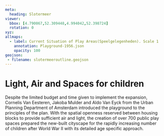 ```yaml
---
meta:
  heading: Slotermeer
viewer:
  bbox: [4.790067,52.309448,4.994042,52.398724]
  rotation: 0
xyz:
allmaps:
  - label: Current Situation of Play Areas(Speelgelegenheden). Scale 1:20,000. Published by Public Works Department and its legal successors, 1956
    annotation: Playground-1956.json
    opacity: 100
geojson:
 - filename: slotermeeroutline.geojson
---
```

# Light, Air and Spaces for children
Despite the limited budget and time given to implement the expansion, Cornelis Van Eesteren, Jakoba Mulder and Aldo Van Eyck from the Urban Planning Department of Amsterdam introduced the playground to the principles of the plan. With the spatial openness reserved between housing blocks to provide sufficient air and light, the creation of over 700 public play spaces prepared the new-built cityscape for the rapidly increasing number of children after World War II with its detailed age specific approach. 